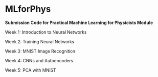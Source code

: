 # MLforPhys

<b>Submission Code for Practical Machine Learning for Physicists Module</b>

Week 1: Introduction to Neural Networks

Week 2: Training Neural Networks

Week 3: MNIST Image Recognition

Week 4: CNNs and Autoencoders 

Week 5: PCA with MNIST
